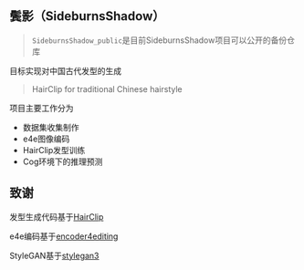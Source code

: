 ## 鬓影（SideburnsShadow）

> `SideburnsShadow_public`是目前SideburnsShadow项目可以公开的备份仓库

目标实现对中国古代发型的生成

> HairClip for traditional Chinese hairstyle

项目主要工作分为
- 数据集收集制作
- e4e图像编码
- HairClip发型训练
- Cog环境下的推理预测

## 致谢

发型生成代码基于[HairClip](https://github.com/wty-ustc/HairCLIP)

e4e编码基于[encoder4editing](https://github.com/omertov/encoder4editing)

StyleGAN基于[stylegan3](https://github.com/NVlabs/stylegan3)
